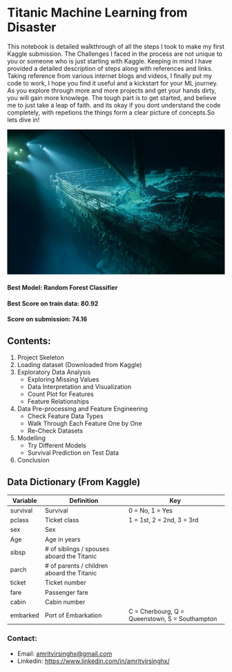 # Titanic Machine Learning from Disaster

This notebook is detailed walkthrough of all the steps I took to make my first Kaggle submission. The Challenges I faced in the process are not unique to you or someone who is just starting with Kaggle. Keeping in mind I have provided a detailed description of steps along with references and links. Taking reference from various internet blogs and videos, I finally put my code to work, I hope you find it useful and a kickstart for your ML journey. As you explore through more and more projects and get your hands dirty, you will gain more knowlege. The tough part is to get started, and believe me to just take a leap of faith. and its okay if you dont understand the code completely, with repetions the things form a clear picture of concepts.So lets dive in!

![](images/titanic.jpg)

#### Best Model: Random Forest Classifier
#### Best Score on train data: 80.92
#### Score on submission: 74.16

## Contents:

1. Project Skeleton
2. Loading dataset (Downloaded from Kaggle)
3. Exploratory Data Analysis
    -   Exploring Missing Values
    -  Data Interpretation and Visualization
    - Count Plot for Features
    -  Feature Relationships
4. Data Pre-processing and Feature Engineering
    -   Check Feature Data Types
    -  Walk Through Each Feature One by One
    - Re-Check Datasets
5. Modelling
    -  Try Different Models
    - Survival Prediction on Test Data
6. Conclusion

## Data Dictionary (From Kaggle)

Variable	|Definition|	Key
----------|----------|------------
survival	|Survival|	0 = No, 1 = Yes
pclass	|Ticket class|	1 = 1st, 2 = 2nd, 3 = 3rd
sex	|Sex|	
Age	|Age in years	|
sibsp|	# of siblings / spouses aboard the Titanic	
parch	|# of parents / children aboard the Titanic	
ticket|	Ticket number	
fare|	Passenger fare	
cabin|	Cabin number	
embarked|	Port of Embarkation	|C = Cherbourg, Q = Queenstown, S = Southampton


### Contact:
- Email: amritvirsinghx@gmail.com
- Linkedin: https://www.linkedin.com/in/amritvirsinghx/
